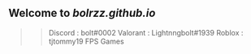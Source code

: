 ## Welcome to *bolrzz.github.io*
>>Discord : bolt#0002
>>Valorant : Lightnngbolt#1939
>>Roblox : tjtommy19
>>FPS Games

